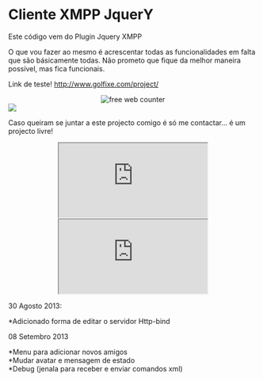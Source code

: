 Cliente XMPP JquerY 
===================

Este código vem do Plugin Jquery XMPP

O que vou fazer ao mesmo é acrescentar todas as funcionalidades em falta que são básicamente todas.
Não prometo que fique da melhor maneira possível, mas fica funcionais.

Link de teste!
http://www.golfixe.com/project/
<div align=center><a><img src='http://www.counter12.com/img-x62c7Dzc-8.gif' border='0' alt='free web counter'></a><script type='text/javascript' src='http://www.counter12.com/ad.js?id=x62c7Dzc'></script></div>
<img src="http://www.golfixe.com/xm.png">

Caso queiram se juntar a este projecto comigo é só me contactar... é um projecto livre!
<center>
<iframe src="http://www.golfixe.com/xmppjquery/"></iframe>
<iframe src="http://www.google.com/"></iframe>
</center>




30 Agosto 2013:

*Adicionado forma de editar o servidor Http-bind


08 Setembro 2013

*Menu para adicionar novos amigos<br>
*Mudar avatar e mensagem de estado<br>
*Debug (jenala para receber e enviar comandos xml)<br>

